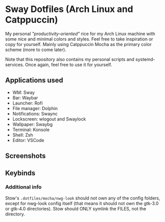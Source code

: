 # Sway Dotfiles (Arch Linux and Catppuccin)

My personal _"productivity-oriented"_ rice for my Arch Linux machine with some nice and minimal colors and styles. Feel free to take inspiration or copy for yourself. Mainly using Catppuccin Mocha as the primary color scheme (more to come later).

Note that this repository also contains my personal scripts and systemd-services. Once again, feel free to use it for yourself.

## Applications used

-   WM: Sway
-   Bar: Waybar
-   Launcher: Rofi
-   File manager: Dolphin
-   Notifications: Swaync
-   Lockscreen: wlogout and Swaylock
-   Wallpaper: Swaybg
-   Terminal: Konsole
-   Shell: Zsh
-   Editor: VSCode

## Screenshots

## Keybinds

### Additional info

Stow's `.dotfiles/mocha/nwg-look` should not own any of the config folders, except for nwg-look config itself (that means it should not own the gtk-3.0 or gtk-4.0 directories). Stow should ONLY symlink the FILES, not the directory.
